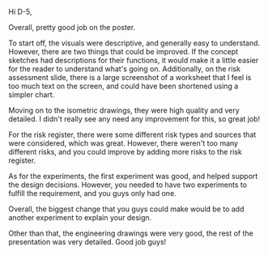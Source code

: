 Hi D-5, 

Overall, pretty good job on the poster. 

To start off, the visuals were descriptive, and generally easy to understand. However, there are two things that could be improved. If the concept sketches had descriptions for their functions, it would make it a little easier for the reader to understand what's going on. Additionally, on the risk assessment slide, there is a large screenshot of a worksheet that I feel is too much text on the screen, and could have been shortened using a simpler chart.

Moving on to the isometric drawings, they were high quality and very detailed. I didn't really see any need any improvement for this, so great job!

For the risk register, there were some different risk types and sources that were considered, which was great. However, there weren't too many different risks, and you could improve by adding more risks to the risk register. 

As for the experiments, the first experiment was good, and helped support the design decisions. However, you needed to have two experiments to fulfill the requirement, and you guys only had one.

Overall, the biggest change that you guys could make would be to add another experiment to explain your design.

Other than that, the engineering drawings were very good, the rest of the presentation was very detailed. 
Good job guys!